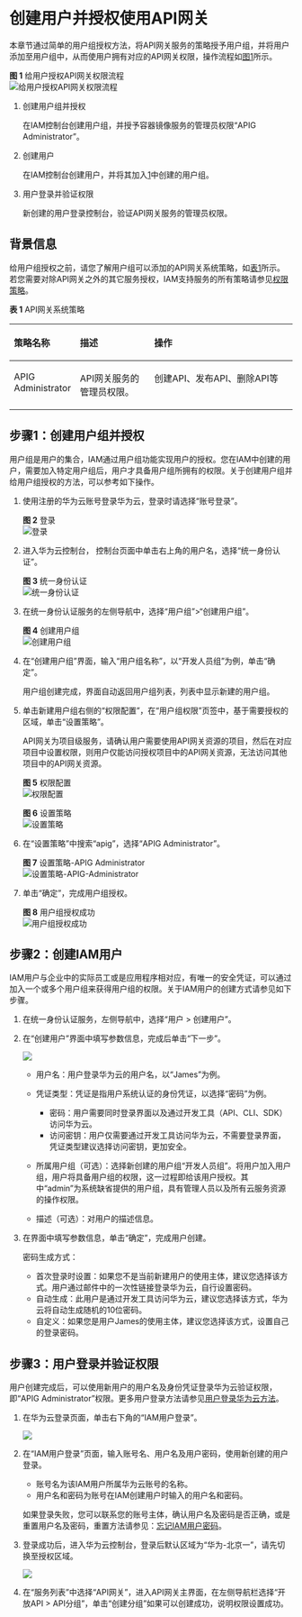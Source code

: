 # 创建用户并授权使用API网关<a name="apig-ug-190529109"></a>

本章节通过简单的用户组授权方法，将API网关服务的策略授予用户组，并将用户添加至用户组中，从而使用户拥有对应的API网关权限，操作流程如[图1](#fig673713328586)所示。

**图 1**  给用户授权API网关权限流程<a name="fig673713328586"></a>  
![](figures/给用户授权API网关权限流程.png "给用户授权API网关权限流程")

1.  <a name="li8135822590"></a>创建用户组并授权

    在IAM控制台创建用户组，并授予容器镜像服务的管理员权限“APIG Administrator”。

2.  创建用户

    在IAM控制台创建用户，并将其加入[1](#li8135822590)中创建的用户组。

3.  用户登录并验证权限

    新创建的用户登录控制台，验证API网关服务的管理员权限。


## 背景信息<a name="section1612122929"></a>

给用户组授权之前，请您了解用户组可以添加的API网关系统策略，如[表1](#table1494185617482)所示。若您需要对除API网关之外的其它服务授权，IAM支持服务的所有策略请参见[权限策略](https://support.huaweicloud.com/usermanual-permissions/zh-cn_topic_0063498930.html)。

**表 1**  API网关系统策略

<a name="table1494185617482"></a>
<table><thead align="left"><tr id="zh-cn_topic_0172474100_row17131111218122"><th class="cellrowborder" valign="top" width="17.348265173482652%" id="mcps1.2.4.1.1"><p id="zh-cn_topic_0172474100_p14131131231217"><a name="zh-cn_topic_0172474100_p14131131231217"></a><a name="zh-cn_topic_0172474100_p14131131231217"></a>策略名称</p>
</th>
<th class="cellrowborder" valign="top" width="28.037196280371962%" id="mcps1.2.4.1.2"><p id="zh-cn_topic_0172474100_p141311112151214"><a name="zh-cn_topic_0172474100_p141311112151214"></a><a name="zh-cn_topic_0172474100_p141311112151214"></a>描述</p>
</th>
<th class="cellrowborder" valign="top" width="54.61453854614538%" id="mcps1.2.4.1.3"><p id="zh-cn_topic_0172474100_p7131912181212"><a name="zh-cn_topic_0172474100_p7131912181212"></a><a name="zh-cn_topic_0172474100_p7131912181212"></a>操作</p>
</th>
</tr>
</thead>
<tbody><tr id="zh-cn_topic_0172474100_row17132191291216"><td class="cellrowborder" valign="top" width="17.348265173482652%" headers="mcps1.2.4.1.1 "><p id="zh-cn_topic_0172474100_p1413231216124"><a name="zh-cn_topic_0172474100_p1413231216124"></a><a name="zh-cn_topic_0172474100_p1413231216124"></a>APIG Administrator</p>
</td>
<td class="cellrowborder" valign="top" width="28.037196280371962%" headers="mcps1.2.4.1.2 "><p id="zh-cn_topic_0172474100_p41321012191210"><a name="zh-cn_topic_0172474100_p41321012191210"></a><a name="zh-cn_topic_0172474100_p41321012191210"></a>API网关服务的管理员权限。</p>
</td>
<td class="cellrowborder" valign="top" width="54.61453854614538%" headers="mcps1.2.4.1.3 "><p id="zh-cn_topic_0172474100_p188281101814"><a name="zh-cn_topic_0172474100_p188281101814"></a><a name="zh-cn_topic_0172474100_p188281101814"></a>创建API、发布API、删除API等</p>
</td>
</tr>
</tbody>
</table>

## 步骤1：创建用户组并授权<a name="section75871316174811"></a>

用户组是用户的集合，IAM通过用户组功能实现用户的授权。您在IAM中创建的用户，需要加入特定用户组后，用户才具备用户组所拥有的权限。关于创建用户组并给用户组授权的方法，可以参考如下操作。

1.  使用注册的华为云账号登录华为云，登录时请选择“账号登录”。

    **图 2**  登录<a name="fig1678295673515"></a>  
    ![](figures/登录.gif "登录")

2.  进入华为云控制台， 控制台页面中单击右上角的用户名，选择“统一身份认证”。

    **图 3**  统一身份认证<a name="fig12875101143613"></a>  
    ![](figures/统一身份认证.gif "统一身份认证")

3.  在统一身份认证服务的左侧导航中，选择“用户组”\>“创建用户组”。

    **图 4**  创建用户组<a name="fig1247792614360"></a>  
    ![](figures/创建用户组.png "创建用户组")

4.  在“创建用户组”界面，输入“用户组名称”，以“开发人员组”为例，单击“确定”。

    用户组创建完成，界面自动返回用户组列表，列表中显示新建的用户组。

5.  单击新建用户组右侧的“权限配置”，在“用户组权限”页签中，基于需要授权的区域，单击“设置策略”。

    API网关为项目级服务，请确认用户需要使用API网关资源的项目，然后在对应项目中设置权限，则用户仅能访问授权项目中的API网关资源，无法访问其他项目中的API网关资源。

    **图 5**  权限配置<a name="fig580512344366"></a>  
    ![](figures/权限配置.png "权限配置")

    **图 6**  设置策略<a name="fig6251481382"></a>  
    ![](figures/设置策略.png "设置策略")

6.  在“设置策略”中搜索“apig”，选择“APIG Administrator”。

    **图 7**  设置策略-APIG Administrator<a name="fig121810305129"></a>  
    ![](figures/设置策略-APIG-Administrator.png "设置策略-APIG-Administrator")

7.  单击“确定”，完成用户组授权。

    **图 8**  用户组授权成功<a name="fig0617263178"></a>  
    ![](figures/用户组授权成功.png "用户组授权成功")


## 步骤2：创建IAM用户<a name="section1659214166487"></a>

IAM用户与企业中的实际员工或是应用程序相对应，有唯一的安全凭证，可以通过加入一个或多个用户组来获得用户组的权限。关于IAM用户的创建方式请参见如下步骤。

1.  在统一身份认证服务，左侧导航中，选择“用户 \> 创建用户”。
2.  在“创建用户”界面中填写参数信息，完成后单击“下一步”。

    ![](figures/zh-cn_image_0172486050.gif)

    -   用户名：用户登录华为云的用户名，以“James”为例。
    -   凭证类型：凭证是指用户系统认证的身份凭证，以选择“密码”为例。
        -   密码：用户需要同时登录界面以及通过开发工具（API、CLI、SDK）访问华为云。
        -   访问密钥：用户仅需要通过开发工具访问华为云，不需要登录界面，凭证类型建议选择访问密钥，更加安全。

    -   所属用户组（可选）：选择新创建的用户组“开发人员组”。将用户加入用户组，用户将具备用户组的权限，这一过程即给该用户授权。其中“admin”为系统缺省提供的用户组，具有管理人员以及所有云服务资源的操作权限。
    -   描述（可选）：对用户的描述信息。

3.  在界面中填写参数信息，单击“确定”，完成用户创建。

    密码生成方式：

    -   首次登录时设置：如果您不是当前新建用户的使用主体，建议您选择该方式。用户通过邮件中的一次性链接登录华为云，自行设置密码。
    -   自动生成：此用户是通过开发工具访问华为云，建议您选择该方式，华为云将自动生成随机的10位密码。
    -   自定义：如果您是用户James的使用主体，建议您选择该方式，设置自己的登录密码。


## 步骤3：用户登录并验证权限<a name="section145959167484"></a>

用户创建完成后，可以使用新用户的用户名及身份凭证登录华为云验证权限，即“APIG Administrator”权限。更多用户登录方法请参见[用户登录华为云方法](https://support.huaweicloud.com/qs-iam/iam_01_0031.html#section2)。

1.  在华为云登录页面，单击右下角的“IAM用户登录”。

    ![](figures/zh-cn_image_0172486051.gif)

2.  在“IAM用户登录”页面，输入账号名、用户名及用户密码，使用新创建的用户登录。

    -   账号名为该IAM用户所属华为云账号的名称。
    -   用户名和密码为账号在IAM创建用户时输入的用户名和密码。

    如果登录失败，您可以联系您的账号主体，确认用户名及密码是否正确，或是重置用户名及密码，重置方法请参见：[忘记IAM用户密码](https://support.huaweicloud.com/iam_faq/iam_01_0314.html#section1)。

3.  登录成功后，进入华为云控制台，登录后默认区域为“华为-北京一”，请先切换至授权区域。

    ![](figures/zh-cn_image_0172486052.gif)

4.  在“服务列表”中选择“API网关”，进入API网关主界面，在左侧导航栏选择“开放API \> API分组”，单击“创建分组”如果可以创建成功，说明权限设置成功。

